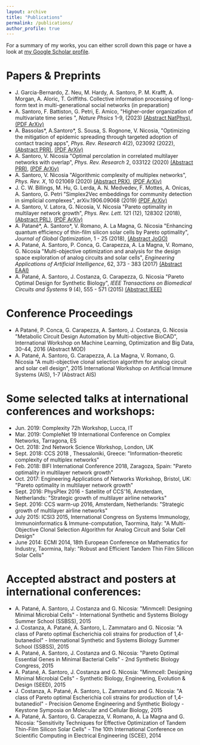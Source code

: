```yaml
---
layout: archive
title: "Publications"
permalink: /publications/
author_profile: true
---
```

 
For a summary of my works, you can either scroll down this page or have a look at [my Google Scholar profile](https://scholar.google.co.uk/citations?user=gGSh6oEAAAAJ&hl=en).

Papers & Preprints
======
* J. Garcia-Bernardo, Z. Neu, M. Hardy, A. Santoro, P. M. Krafft, A. Morgan, A. Aloric, T. Griffiths. Collective information processing of long-form text in multi-generational social
networks (in preparation)
* A. Santoro, F. Battiston, G. Petri, E. Amico, "Higher-order organization of multivariate time series ", *Nature Phsics* 1-9, (2023) [(Abstract NatPhys)](https://www.nature.com/articles/s41567-022-01852-0), [(PDF ArXiv)](https://arxiv.org/abs/2203.10702)
* A. Bassolas\*, A.Santoro\*, S. Sousa, S. Rognone, V. Nicosia, "Optimizing the mitigation of epidemic spreading through targeted adoption of contact tracing apps", *Phys. Rev. Research* 4(2), 023092 (2022), [(Abstract PRR)](https://journals.aps.org/prresearch/abstract/10.1103/PhysRevResearch.4.023092), [(PDF ArXiv)](https://arxiv.org/abs/2102.13013)
* A. Santoro, V. Nicosia "Optimal percolation in correlated multilayer networks with overlap", *Phys. Rev. Research* 2, 033122 (2020) [(Abstract PRR)](https://journals.aps.org/prresearch/abstract/10.1103/PhysRevResearch.2.033122), [(PDF ArXiv)](https://arxiv.org/abs/1910.04783)
* A. Santoro, V. Nicosia "Algorithmic complexity of multiplex networks", *Phys. Rev. X*, 10 021069 (2020) [(Abstract PRX)](https://journals.aps.org/prx/abstract/10.1103/PhysRevX.10.021069), [(PDF ArXiv)](https://arxiv.org/abs/1903.08049)
* J. C. W. Billings, M. Hu, G. Lerda, A. N. Medvedev, F. Mottes, A. Onicas, A. Santoro, G. Petri "Simplex2Vec embeddings for community detection in simplicial complexes", arXiv.1906.09068 (2019) [(PDF ArXiv)](https://arxiv.org/abs/1906.09068)
* A. Santoro, V. Latora, G. Nicosia, V. Nicosia "Pareto optimality in multilayer network growth", *Phys. Rev. Lett.* 121 (12), 128302 (2018), [(Abstract PRL)](https://journals.aps.org/prl/abstract/10.1103/PhysRevLett.121.128302), [(PDF ArXiv)](https://arxiv.org/abs/1710.01068)
* A. Patané\*, A. Santoro\*, V. Romano, A. La Magna, G. Nicosia "Enhancing quantum efficiency of thin-film silicon solar cells by Pareto optimality", *Journal of Global Optimization*, 1 - 25 (2018), [(Abstract JoGO)](https://link.springer.com/article/10.1007/s10898-018-0639-9)
* A. Patané, A. Santoro, P. Conca, G. Carapezza, A. La Magna, V. Romano, G. Nicosia "Multi-objective optimization and analysis for the design space exploration of analog circuits and solar cells", *Engineering Applications of Artificial Intelligence*, 62, 373 - 383 (2017) [(Abstract EAAI)](https://www.sciencedirect.com/science/article/abs/pii/S0952197616301415)
* A. Patané, A. Santoro, J. Costanza, G. Carapezza, G. Nicosia "Pareto Optimal Design for Synthetic Biology", *IEEE Transactions on Biomedical Circuits and Systems* 9 (4), 555 - 571 (2015) [(Abstract IEEE)](https://ieeexplore.ieee.org/document/7265105)

Conference Proceedings
======
* A Patané, P. Conca, G. Carapezza, A. Santoro, J. Costanza, G. Nicosia "Metabolic Circuit Design Automation by Multi-objective BioCAD", International Workshop on Machine Learning, Optimization and Big Data, 30-44, 2016 (Abstract MOD)
* A. Patané, A. Santoro, G. Carapezza, A. La Magna, V. Romano, G. Nicosia "A multi-objective clonal selection algorithm for analog circuit and solar cell design", 2015 International Workshop on Artificial Immune Systems (AIS), 1-7 (Abstract AIS)

Some selected talks at international conferences and workshops:
======
* Jun. 2019: Complexity 72h Workshop, Lucca, IT
* Mar. 2019: CompleNet 19 International Conference on Complex Networks, Tarragona, ES
* Oct. 2018: 2nd Network Science Workshop, London, UK
* Sept. 2018: CCS 2018 , Thessaloniki, Greece: "Information-theoretic complexity of multiplex networks"
* Feb. 2018: BIFI International Conference 2018, Zaragoza, Spain: "Pareto optimality in multilayer network growth"
* Oct. 2017: Engineering Applications of Networks Workshop, Bristol, UK: "Pareto optimality in multilayer network growth"
* Sept. 2016: PhysPlex 2016 - Satellite of CCS'16, Amsterdam, Netherlands: "Strategic growth of multilayer airline networks"
* Sept. 2016: CCS warm-up 2016, Amsterdam, Netherlands: "Strategic growth of multilayer airline networks"
* July 2015: ICSI3 2015, International Congress on Systems Immunology, Immunoinformatics & Immune-computation, Taormina, Italy: "A Multi-Objective Clonal Selection Algorithm for Analog Circuit and Solar Cell Design"
* June 2014: ECMI 2014, 18th European Conference on Mathematics for Industry, Taormina, Italy: "Robust and Efficient Tandem Thin Film Sillicon Solar Cells"

Accepted abstract and posters at international conferences:
======
* A. Patané, A. Santoro, J. Costanza and G. Nicosia: "Minmcell: Designing Minimal Microbial Cells" - International Synthetic and Systems Biology Summer School (SSBSS), 2015
* J. Costanza, A. Patané, A. Santoro, L. Zammataro and G. Nicosia: "A class of Pareto optimal Escherichia coli strains for production of 1,4-butanediol" - International Synthetic and Systems Biology Summer School (SSBSS), 2015
* A. Patané, A. Santoro, J. Costanza and G. Nicosia: "Pareto Optimal Essential Genes in Minimal Bacterial Cells" - 2nd Synthetic Biology Congress, 2015
* A. Patané, A. Santoro, J. Costanza and G. Nicosia: "Minmcell: Designing Minimal Microbial Cells" - Synthetic Biology, Engineering, Evolution & Design (SEED), 2015
* J. Costanza, A. Patané, A. Santoro, L. Zammataro and G. Nicosia: "A class of Pareto optimal Escherichia coli strains for production of 1,4-butanediol" - Precision Genome Engineering and Synthetic Biology - Keystone Symposia on Molecular and Cellular Biology, 2015
* A. Patané, A. Santoro, G. Carapezza, V. Romano, A. La Magna and G. Nicosia: "Sensitivity Techniques for Effective Optimization of Tandem Thin-Film Silicon Solar Cells" - The 10th International Conference on Scientific Computing in Electrical Engineering (SCEE), 2014



<!-- {% for post in site.publications reversed %}
  {% include archive-single.html %}
{% endfor %}
 -->